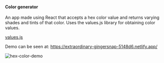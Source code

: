 #### Color generator

An app made using React that accepts a hex color value and returns varying shades and tints of that color. Uses the values.js library for obtaining color values.

[values.js](https://github.com/noeldelgado/values.js)

Demo can be seen at: https://extraordinary-gingersnap-5148d6.netlify.app/

![hex-color-demo](https://user-images.githubusercontent.com/84301367/170331932-d60a1234-cfe5-4a46-9ce0-6d4109f5161d.png)
